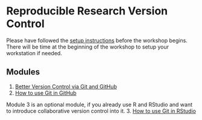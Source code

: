 # Reproducible Research Version Control

Please have followed the [setup instructions](./setup.md) before the workshop begins. There will be time at the beginning of the workshop to setup your workstation if needed.

## Modules
1. 	[Better Version Control via Git and GitHub](./intro-version-control)
2. 	[How to use Git in GitHub](./git-in-github.md)

Module 3 is an optional module, if you already use R and RStudio and want to introduce collaborative version control into it. 
3. 	[How to use Git in RStudio](./git-in-rstudio.md)
